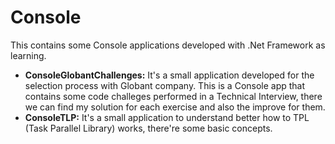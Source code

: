 # Console
This contains some Console applications developed with .Net Framework as learning.

- **ConsoleGlobantChallenges:**
It's a small application developed for the selection process with Globant company. This is a Console app that contains some code challeges performed in a Technical Interview, there we can find my solution for each exercise and also the improve for them.
- **ConsoleTLP:**
It's a small application to understand better how to TPL (Task Parallel Library) works, there're some basic concepts.
